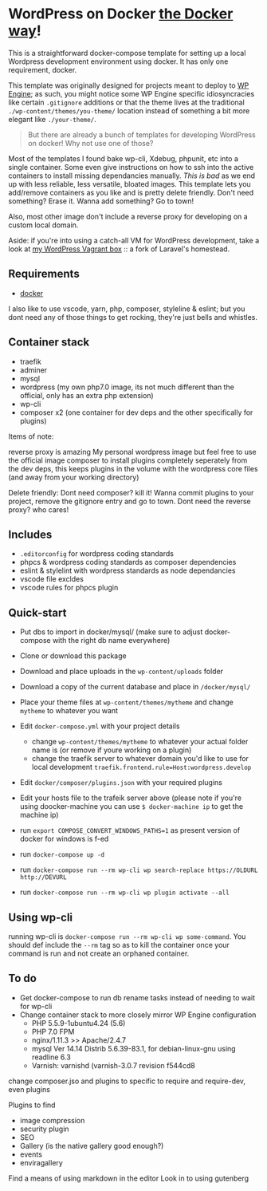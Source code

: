 # WordPress on Docker [the Docker way](https://www.docker.com/what-docker)!

This is a straightforward docker-compose template for setting up a local Wordpress development environment using docker. It has only one requirement, docker.

This template was originally designed for projects meant to deploy to [WP Engine](https://my.wpengine.com); as such, you might notice some WP Engine specific idiosyncracies like certain `.gitignore` additions or that the theme lives at the traditional `./wp-content/themes/you-theme/` location instead of something a bit more elegant like `./your-theme/`.

> But there are already a bunch of templates for developing WordPress on docker! Why not use one of those?

Most of the templates I found bake wp-cli, Xdebug, phpunit, etc into a single container. Some even give instructions on how to ssh into the active containers to install missing dependancies manually. *This is bad* as we end up with less reliable, less versatile, bloated images. This template lets you add/remove containers as you like and is pretty delete friendly. Don't need something? Erase it. Wanna add something? Go to town!

Also, most other image don't include a reverse proxy for developing on a custom local domain.

Aside: if you're into using a catch-all VM for WordPress development, take a look at [my WordPress Vagrant box](https://github.com/jerturowetz/homestead-wp) :: a fork of Laravel's homestead.

## Requirements

- [docker](https://www.docker.com)

I also like to use vscode, yarn, php, composer, styleline & eslint; but you dont need any of those things to get rocking, they're just bells and whistles.

## Container stack

- traefik
- adminer
- mysql
- wordpress (my own php7.0 image, its not much different than the official, only has an extra php extension)
- wp-cli
- composer x2 (one container for dev deps and the other specifically for plugins)

Items of note:

reverse proxy is amazing
My personal wordpress image but feel free to use the official image
composer to install plugins completely seperately from the dev deps, this keeps plugins in the volume with the wordpress core files (and away from your working directory)

Delete friendly: Dont need composer? kill it! Wanna commit plugins to your project, remove the gitignore entry and go to town. Dont need the reverse proxy? who cares!

## Includes

- `.editorconfig` for wordpress coding standards
- phpcs & wordpress coding standards as composer dependencies
- eslint & stylelint with wordpress standards as node dependancies
- vscode file excldes
- vscode rules for phpcs plugin

## Quick-start

- Put dbs to import in docker/mysql/ (make sure to adjust docker-compose with the right db name everywhere)

- Clone or download this package
- Download and place uploads in the `wp-content/uploads` folder
- Download a copy of the current database and place in `/docker/mysql/`
- Place your theme files at `wp-content/themes/mytheme` and change `mytheme` to whatever you want
- Edit `docker-compose.yml` with your project details
  - change `wp-content/themes/mytheme` to whatever your actual folder name is (or remove if youre working on a plugin)
  - change the traefik server to whatever domain you'd like to use for local development `traefik.frontend.rule=Host:wordpress.develop`
- Edit `docker/composer/plugins.json` with your required plugins
- Edit your hosts file to the trafeik server above (please note if you're using doocker-machine you can use `$ docker-machine ip` to get the machine ip)
- run `export COMPOSE_CONVERT_WINDOWS_PATHS=1` as present version of docker for windows is f-ed
- run `docker-compose up -d`
- run `docker-compose run --rm wp-cli wp search-replace https://OLDURL http://DEVURL`
- run `docker-compose run --rm wp-cli wp plugin activate --all`

## Using wp-cli

running wp-cli is `docker-compose run --rm wp-cli wp some-command`. You should def include the `--rm` tag so as to kill the container once your command is run and not create an orphaned container.

## To do

- Get docker-compose to run db rename tasks instead of needing to wait for wp-cli
- Change container stack to more closely mirror WP Engine configuration
  - PHP 5.5.9-1ubuntu4.24 (5.6)
  - PHP 7.0 FPM
  - nginx/1.11.3 >> Apache/2.4.7
  - mysql Ver 14.14 Distrib 5.6.39-83.1, for debian-linux-gnu using readline 6.3
  - Varnish: varnishd (varnish-3.0.7 revision f544cd8

change composer.jso  and plugins to specific to require and require-dev, even plugins

Plugins to find

- image compression
- security plugin
- SEO
- Gallery (is the native gallery good enough?)
- events
- enviragallery

Find a means of using markdown in the editor
Look in to using gutenberg
